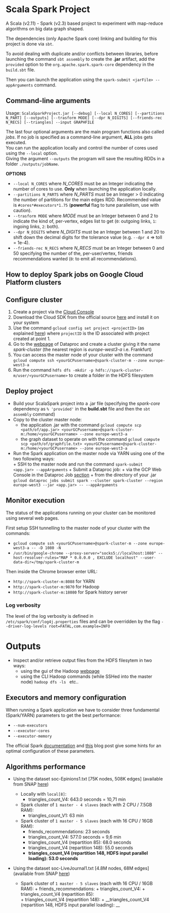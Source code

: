 # Scala Spark Project
A Scala (v2.11) - Spark (v2.3) based project to experiment with map-reduce algorithms on big data graph shaped. 

The dependencies (only Apache Spark core) linking and building for this project is done via `sbt`.

To avoid dealing with duplicate and/or conflicts between libraries, before
launching the command `sbt assembly` to create the __.jar__ artifact,
add the `provided` option to the `org.apache.spark.spark-core` dependency in the `build.sbt` file. 

Then you can launch the application using the `spark-submit <jarFile> --appArguments` command.

## Command-line arguments
Usage: `ScalaSparkProject.jar [--debug] [--local N_CORES] [--partitions N_PART] [--outputs] [--trasform MODE] [--dpr N_DIGITS] [--friends-rec N_RECS] [--triangles] --input GRAPHFILE`

The last four optional arguments are the main program functions also called _jobs_. If no job is specified as a command-line argument, __ALL__ jobs gets executed.\
You can run the application locally and control the number of cores used using the `--local` option.\
Giving the argument `--outputs` the program will save the resulting RDDs in a folder `./outputs/jobName`.

__OPTIONS__ 
* `--local N_CORES` where _N_CORES_ must be an Integer indicating the number of cores to use. __Only__ when launching the application locally.
* `--partitions N_PARTS` where _N_PARTS_ must be an Integer > 0 indicating the number of partitions for the main edges RDD. Recommended value is `#cores*#executors*1.75` (__powerful__ flag to tune parallelism, use with caution).
* `--trasform MODE` where _MODE_ must be an Integer between 0 and 2 to indicate the kind of, per-vertex, edges list to get (`0`: outgoing links, `1`: ingoing links, `2`: both).
* `--dpr N_DIGITS` where _N_DIGITS_ must be an Integer between 1 and 20 to shift down the decimal digits for the tolerance value (e.g. `--dpr 4` => toll = 1e-4).
* `--friends-rec N_RECS` where _N_RECS_ must be an Integer between 0 and 50 specifying the number of the, per-user/vertex, friends recommendations wanted (`0`: to emit all recommendations).


## How to deploy Spark jobs on Google Cloud Platform clusters

## Configure cluster
1. Create a project via the [Cloud Console](https://console.cloud.google.com)
1. Download the Cloud SDK from the official source [here](https://cloud.google.com/sdk/) and install it on your system
1. Use the command `gcloud config set project <projectID>` (as explained [here](https://cloud.google.com/sdk/gcloud/reference/config/set)) 
where `projectID` is the ID associated with project created at point 1.
1. Go to the [webpage](https://console.cloud.google.com/dataproc) of Dataproc and create a cluster giving it the name _spark-cluster_ (the nearest region is _europe-west3-a_ i.e. Frankfurt)
1. You can access the master node of your cluster with the command `gcloud compute ssh <yourGCPusername>@spark-cluster-m --zone europe-west3-a` 
1. Run the command `hdfs dfs -mkdir -p hdfs://spark-cluster-m/user/<yourGCPusername>` to create a folder in the HDFS filesystem

## Deploy project
+ Build your ScalaSpark project into a .jar file (specifying the _spark-core_ dependency as `% 'provided'` in the __build.sbt__ file and then the `sbt assembly` command)
+ Copy to the cluster master node:
    + the application .jar with the command `gcloud compute scp <path/of/app.jar> <yourGCPusername>@spark-cluster-m:/home/<yourGCPusername> --zone europe-west3-a`
    + the graph dataset to operate on with the command `gcloud compute scp <path/of/graphfile.txt> <yourGCPusername>@spark-cluster-m:/home/<yourGCPusername> --zone europe-west3-a`
+ Run the Spark application on the master node via YARN using one of the two following ways:  
        + SSH to the master node and run the command `spark-submit <app.jar> --appArguments`
        + Submit a Dataproc job:
            + via the GCP Web Console in the Dataproc Job [section](https://console.cloud.google.com/dataproc/jobs)
            + from the directory of your .jar `gcloud dataproc jobs submit spark --cluster spark-cluster --region europe-west3 --jar <app.jar> -- --appArguments` 

## Monitor execution
The status of the applications running on your cluster can be monitored using several web pages. 

First setup SSH tunnelling to the master node of your cluster with the commands:
+ `gcloud compute ssh <yourGCPusername>@spark-cluster-m --zone europe-west3-a -- -D 1080 -N`
+ `/usr/bin/google-chrome --proxy-server="socks5://localhost:1080" --host-resolver-rules="MAP * 0.0.0.0 , EXCLUDE localhost" --user-data-dir=/tmp/spark-cluster-m`

Then inside the Chrome browser enter URL:
+ `http://spark-cluster-m:8088` for YARN   
+ `http://spark-cluster-m:9870` for Hadoop 
+ `http://spark-cluster-m:18080` for Spark history server

### Log verbosity
The level of the log verbosity is defined in `/etc/spark/conf/log4j.properties` files and can be overridden by the flag `--driver-log-levels root=FATAL,com.example=INFO`

# Outputs
+ Inspect and/or retrieve output files from the HDFS filesytem in two ways:
    + using the gui of the Hadoop [webpage](http://spark-cluster-m:9870/explorer.html#/)
    + using the CLI Hadoop commands (while SSHed into the master node) `hadoop dfs -ls ` etc..

## Executors and memory configuration
When running a Spark application we have to consider three fundamental (Spark/YARN) parameters to get the best performance: 
+ `--num-executors`
+ `--executor-cores`
+ `--executor-memory`

The official Spark [documentation](http://spark.apache.org/docs/latest/hardware-provisioning.html) and
[this](https://spoddutur.github.io/spark-notes/distribution_of_executors_cores_and_memory_for_spark_application.html) blog post
give some hints for an optimal configuration of these parameters.  

## Algorithms performance
+ Using the dataset soc-Epinions1.txt [75K nodes, 508K edges] (available from SNAP [here](https://snap.stanford.edu/data/soc-Epinions1.html))
    + Locally with `local[8]`:
        + triangles_count_V4: 643.0 seconds = 10,71 min
    + Spark cluster of `1 master - 4 slaves` (each with 2 CPU / 7.5GB RAM):
        + triangles_count_V1: 63 min
    + Spark cluster of `1 master - 5 slaves` (each with 16 CPU / 16GB RAM):
        + friends_recommendations: 23 seconds
        + triangles_count_V4: 577.0 seconds = 9,6 min
        + triangles_count_V4 (repartition 85): 68.0 seconds 
        + triangles_count_V4 (repartition 148): 55.0 seconds
        + __triangles_count_V4 (repartition 148, HDFS input parallel loading): 53.0 seconds__ 

+ Using the dataset soc-LiveJournal1.txt [4.8M nodes, 68M edges] (available from SNAP [here](https://snap.stanford.edu/data/soc-LiveJournal1.html))
    + Spark cluster of `1 master - 5 slaves` (each with 16 CPU / 16GB RAM):
            + friends_recommendations:
            + triangles_count_V4: 
            + triangles_count_V4 (repartition 85):  
            + triangles_count_V4 (repartition 148):
            + __triangles_count_V4 (repartition 148, HDFS input parallel loading): __